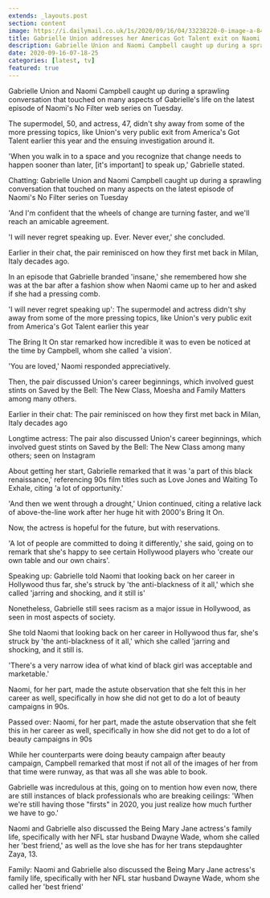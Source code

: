 ```yaml
---
extends: _layouts.post
section: content
image: https://i.dailymail.co.uk/1s/2020/09/16/04/33238220-0-image-a-84_1600227795890.jpg 
title: Gabrielle Union addresses her Americas Got Talent exit on Naomi Campbells No Filter 
description: Gabrielle Union and Naomi Campbell caught up during a sprawling conversation that touched on many aspects of Gabrielles life on the latest episode of Naomis No Filter. 
date: 2020-09-16-07-18-25 
categories: [latest, tv] 
featured: true 
--- 
```

Gabrielle Union and Naomi Campbell caught up during a sprawling conversation that touched on many aspects of Gabrielle's life on the latest episode of Naomi's No Filter web series on Tuesday.

The supermodel, 50, and actress, 47, didn't shy away from some of the more pressing topics, like Union's very public exit from America's Got Talent earlier this year and the ensuing investigation around it.

'When you walk in to a space and you recognize that change needs to happen sooner than later, [it's important] to speak up,' Gabrielle stated.  

Chatting: Gabrielle Union and Naomi Campbell caught up during a sprawling conversation that touched on many aspects on the latest episode of Naomi's No Filter series on Tuesday

'And I'm confident that the wheels of change are turning faster, and we'll reach an amicable agreement.

'I will never regret speaking up. Ever. Never ever,' she concluded. 

Earlier in their chat, the pair reminisced on how they first met back in Milan, Italy decades ago.

In an episode that Gabrielle branded 'insane,' she remembered how she was at the bar after a fashion show when Naomi came up to her and asked if she had a pressing comb.  

'I will never regret speaking up': The supermodel and actress didn't shy away from some of the more pressing topics, like Union's very public exit from America's Got Talent earlier this year 

The Bring It On star remarked how incredible it was to even be noticed at the time by Campbell, whom she called 'a vision'.

'You are loved,' Naomi responded appreciatively.

Then, the pair discussed Union's career beginnings, which involved guest stints on Saved by the Bell: The New Class, Moesha and Family Matters among many others. 

Earlier in their chat: The pair reminisced on how they first met back in Milan, Italy decades ago

Longtime actress: The pair also discussed Union's career beginnings, which involved guest stints on Saved by the Bell: The New Class among many others; seen on Instagram 

About getting her start, Gabrielle remarked that it was 'a part of this black renaissance,' referencing 90s film titles such as Love Jones and Waiting To Exhale, citing 'a lot of opportunity.' 

'And then we went through a drought,' Union continued, citing a relative lack of above-the-line work after her huge hit with 2000's Bring It On.

Now, the actress is hopeful for the future, but with reservations.  

'A lot of people are committed to doing it differently,' she said, going on to remark that she's happy to see certain Hollywood players who 'create our own table and our own chairs'.  

Speaking up: Gabrielle told Naomi that looking back on her career in Hollywood thus far, she's struck by 'the anti-blackness of it all,' which she called 'jarring and shocking, and it still is'

Nonetheless, Gabrielle still sees racism as a major issue in Hollywood, as seen in most aspects of society. 

She told Naomi that looking back on her career in Hollywood thus far, she's struck by 'the anti-blackness of it all,' which she called 'jarring and shocking, and it still is. 

'There's a very narrow idea of what kind of black girl was acceptable and marketable.' 

Naomi, for her part, made the astute observation that she felt this in her career as well, specifically in how she did not get to do a lot of beauty campaigns in 90s.

Passed over: Naomi, for her part, made the astute observation that she felt this in her career as well, specifically in how she did not get to do a lot of beauty campaigns in 90s

While her counterparts were doing beauty campaign after beauty campaign, Campbell remarked that most if not all of the images of her from that time were runway, as that was all she was able to book.

Gabrielle was incredulous at this, going on to mention how even now, there are still instances of black professionals who are breaking ceilings: 'When we're still having those "firsts" in 2020, you just realize how much further we have to go.' 

Naomi and Gabrielle also discussed the Being Mary Jane actress's family life, specifically with her NFL star husband Dwayne Wade, whom she called her 'best friend,' as well as the love she has for her trans stepdaughter Zaya, 13.

Family: Naomi and Gabrielle also discussed the Being Mary Jane actress's family life, specifically with her NFL star husband Dwayne Wade, whom she called her 'best friend'

